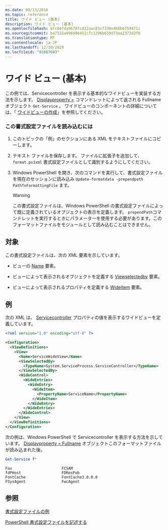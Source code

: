 ```yaml
---
ms.date: 09/13/2016
ms.topic: reference
title: ワイド ビュー (基本)
description: ワイド ビュー (基本)
ms.openlocfilehash: bfc647da9b78fcd22aac83cf330e466b6759471c
ms.sourcegitcommit: ba7315a496986451cfc1296b659d73ea2373d3f0
ms.translationtype: MT
ms.contentlocale: ja-JP
ms.lasthandoff: 12/10/2020
ms.locfileid: "92667693"
---
```

# <a name="wide-view-basic"></a>ワイド ビュー (基本)

この例では、Servicecontroller を表示する基本的なワイドビューを実装する方法を示します。 [Displayproperty =](/dotnet/api/System.ServiceProcess.ServiceController) コマンドレットによって返される Fullname オブジェクト `Get-Service` 。 ワイドビューのコンポーネントの詳細については、「 [ワイドビューの作成](./creating-a-wide-view.md)」を参照してください。

### <a name="to-load-this-formatting-file"></a>この書式設定ファイルを読み込むには

1. このトピックの「例」のセクションにある XML をテキストファイルにコピーします。

2. テキスト ファイルを保存します。 ファイルに拡張子を追加して、 `format.ps1xml` 書式設定ファイルとして識別するようにしてください。

3. Windows PowerShell を開き、次のコマンドを実行して、書式設定ファイルを現在のセッションに読み込み `Update-formatdata -prependpath PathToFormattingFile` ます。

   > [!WARNING]
   > この書式設定ファイルは、Windows PowerShell の書式設定ファイルによって既に定義されているオブジェクトの表示を定義します。 `prependPath`コマンドレットを実行するときにパラメーターを使用する必要があります。このフォーマットファイルをモジュールとして読み込むことはできません。

## <a name="demonstrates"></a>対象

この書式設定ファイルは、次の XML 要素を示しています。

- ビューの [Name](./name-element-for-view-format.md) 要素。

- ビューによって表示されるオブジェクトを定義する [Viewselectedby](./viewselectedby-element-format.md) 要素。

- ビューによって表示されるプロパティを定義する [WideItem](./wideitem-element-for-widecontrol-format.md) 要素。

## <a name="example"></a>例

次の XML は、 [Servicecontroller](/dotnet/api/System.ServiceProcess.ServiceController.ServiceName) プロパティの値を表示するワイドビューを定義しています。

```xml
<?xml version="1.0" encoding="utf-8" ?>

<Configuration>
  <ViewDefinitions>
    <View>
      <Name>ServiceWideView</Name>
      <ViewSelectedBy>
        <TypeName>System.ServiceProcess.ServiceController</TypeName>
      </ViewSelectedBy>
      <WideControl>
        <WideEntries>
          <WideEntry>
            <WideItem>
              <PropertyName>ServiceName</PropertyName>
            </WideItem>
          </WideEntry>
        </WideEntries>
      </WideControl>
    </View>
  </ViewDefinitions>
</Configuration>
```

次の例は、Windows PowerShell で Servicecontroller を表示する方法を示しています。 [Displayproperty = Fullname](/dotnet/api/System.ServiceProcess.ServiceController) オブジェクトこのフォーマットファイルが読み込まれた後。

```powershell
Get-Service f*
```

```output
Fax                      FCSAM
fdPHost                  FDResPub
FontCache                FontCache3.0.0.0
FSysAgent                FwcAgent
```

## <a name="see-also"></a>参照

[書式設定ファイルの例](./examples-of-formatting-files.md)

[PowerShell 書式設定ファイルを記述する](./writing-a-powershell-formatting-file.md)
